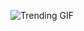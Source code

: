 
<!-- GIF_SECTION -->
![Trending GIF](https://media2.giphy.com/media/v1.Y2lkPThiYjIxNzcyMHdrNWV2N2ljd2J2eGY5NHp6aTRpN2F2Y2t2NHY5YWt3eWY0ZXZ5aSZlcD12MV9naWZzX3NlYXJjaCZjdD1n/78XCFBGOlS6keY1Bil/giphy.gif)
<!-- END_GIF_SECTION -->
